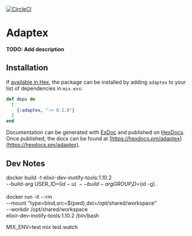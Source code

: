 [![CircleCI](https://circleci.com/gh/mike-foucault/adaptex.svg?style=svg)](https://circleci.com/gh/mike-foucault/adaptex)

# Adaptex

**TODO: Add description**

## Installation

If [available in Hex](https://hex.pm/docs/publish), the package can be installed
by adding `adaptex` to your list of dependencies in `mix.exs`:

```elixir
def deps do
  [
    {:adaptex, "~> 0.1.0"}
  ]
end
```

Documentation can be generated with [ExDoc](https://github.com/elixir-lang/ex_doc)
and published on [HexDocs](https://hexdocs.pm). Once published, the docs can
be found at [https://hexdocs.pm/adaptex](https://hexdocs.pm/adaptex).

## Dev Notes

docker build -t elixir-dev-inotify-tools:1.10.2 \
  --build-arg USER_ID=$(id -u) \
  --build-arg GROUP_ID=$(id -g) .

docker run -it --rm \
  --mount "type=bind,src=$(pwd),dst=/opt/shared/workspace" \
  --workdir /opt/shared/workspace \
  elixir-dev-inotify-tools:1.10.2 /bin/bash

MIX_ENV=test mix test.watch
